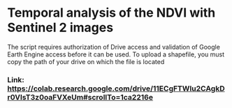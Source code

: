 # Temporal analysis of the NDVI with Sentinel 2 images

The script requires authorization of Drive access and validation of Google Earth Engine access before it can be used. To upload a shapefile, you must copy the path of your drive on which the file is located

### Link: https://colab.research.google.com/drive/11ECgFTWIu2CAgkDr0VIsT3z0oaFVXeUm#scrollTo=1ca2216e
